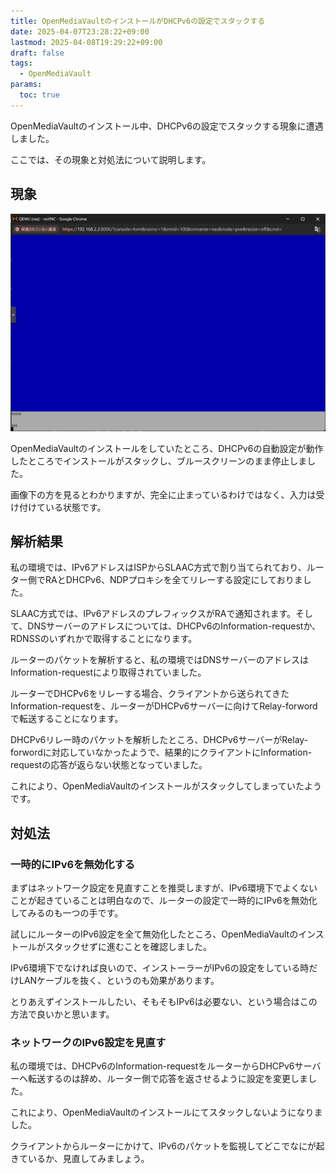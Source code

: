 ```yaml
---
title: OpenMediaVaultのインストールがDHCPv6の設定でスタックする
date: 2025-04-07T23:28:22+09:00
lastmod: 2025-04-08T19:29:22+09:00
draft: false
tags:
  - OpenMediaVault
params:
  toc: true
---
```


OpenMediaVaultのインストール中、DHCPv6の設定でスタックする現象に遭遇しました。

ここでは、その現象と対処法について説明します。

## 現象

![OpenMediaVaultインストーラー](images/pve-dhcpv6-stack.webp)

OpenMediaVaultのインストールをしていたところ、DHCPv6の自動設定が動作したところでインストールがスタックし、ブルースクリーンのまま停止しました。

画像下の方を見るとわかりますが、完全に止まっているわけではなく、入力は受け付けている状態です。

## 解析結果

私の環境では、IPv6アドレスはISPからSLAAC方式で割り当てられており、ルーター側でRAとDHCPv6、NDPプロキシを全てリレーする設定にしておりました。

SLAAC方式では、IPv6アドレスのプレフィックスがRAで通知されます。そして、DNSサーバーのアドレスについては、DHCPv6のInformation-requestか、RDNSSのいずれかで取得することになります。

ルーターのパケットを解析すると、私の環境ではDNSサーバーのアドレスはInformation-requestにより取得されていました。

ルーターでDHCPv6をリレーする場合、クライアントから送られてきたInformation-requestを、ルーターがDHCPv6サーバーに向けてRelay-forwordで転送することになります。

DHCPv6リレー時のパケットを解析したところ、DHCPv6サーバーがRelay-forwordに対応していなかったようで、結果的にクライアントにInformation-requestの応答が返らない状態となっていました。

これにより、OpenMediaVaultのインストールがスタックしてしまっていたようです。

## 対処法

### 一時的にIPv6を無効化する

まずはネットワーク設定を見直すことを推奨しますが、IPv6環境下でよくないことが起きていることは明白なので、ルーターの設定で一時的にIPv6を無効化してみるのも一つの手です。

試しにルーターのIPv6設定を全て無効化したところ、OpenMediaVaultのインストールがスタックせずに進むことを確認しました。

IPv6環境下でなければ良いので、インストーラーがIPv6の設定をしている時だけLANケーブルを抜く、というのも効果があります。

とりあえずインストールしたい、そもそもIPv6は必要ない、という場合はこの方法で良いかと思います。

### ネットワークのIPv6設定を見直す

私の環境では、DHCPv6のInformation-requestをルーターからDHCPv6サーバーへ転送するのは辞め、ルーター側で応答を返させるように設定を変更しました。

これにより、OpenMediaVaultのインストールにてスタックしないようになりました。

クライアントからルーターにかけて、IPv6のパケットを監視してどこでなにが起きているか、見直してみましょう。
